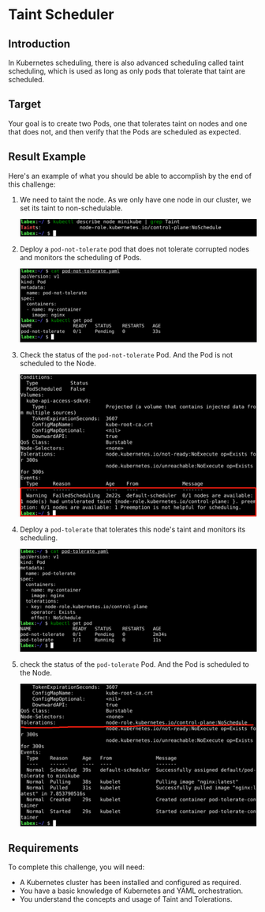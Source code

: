 # ​Taint Scheduler

## Introduction

In Kubernetes scheduling, there is also advanced scheduling called taint scheduling, which is used as long as only pods that tolerate that taint are scheduled.

## Target

Your goal is to create two Pods, one that tolerates taint on nodes and one that does not, and then verify that the Pods are scheduled as expected.

## Result Example

Here's an example of what you should be able to accomplish by the end of this challenge:

1. We need to taint the node. As we only have one node in our cluster, we set its taint to non-schedulable.

   ![challenge-kubernetes-advance-scheduler-6-1](assets/challenge-kubernetes-advance-scheduler-6-1.png)

2. Deploy a `pod-not-tolerate` pod that does not tolerate corrupted nodes and monitors the scheduling of Pods.

   ![challenge-kubernetes-advance-scheduler-6-2](assets/challenge-kubernetes-advance-scheduler-6-2.png)

3. Check the status of the `pod-not-tolerate` Pod. And the Pod is not scheduled to the Node.

   ![challenge-kubernetes-advance-scheduler-6-3](assets/challenge-kubernetes-advance-scheduler-6-3.png)

4. Deploy a `pod-tolerate` that tolerates this node's taint and monitors its scheduling.

   ![challenge-kubernetes-advance-scheduler-6-4](assets/challenge-kubernetes-advance-scheduler-6-4.png)

5. check the status of the `pod-tolerate` Pod. And the Pod is scheduled to the Node.

   ![challenge-kubernetes-advance-scheduler-6-5](assets/challenge-kubernetes-advance-scheduler-6-5.png)

## Requirements

To complete this challenge, you will need:

- A Kubernetes cluster has been installed and configured as required.
- You have a basic knowledge of Kubernetes and YAML orchestration.
- You understand the concepts and usage of Taint and Tolerations.
